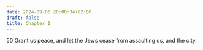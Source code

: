 ```yaml
---
date: 2024-09-06 20:00:34+02:00
draft: false
title: Chapter 1
---
```




50 Grant us peace, and let the Jews cease from assaulting us, and the city.

